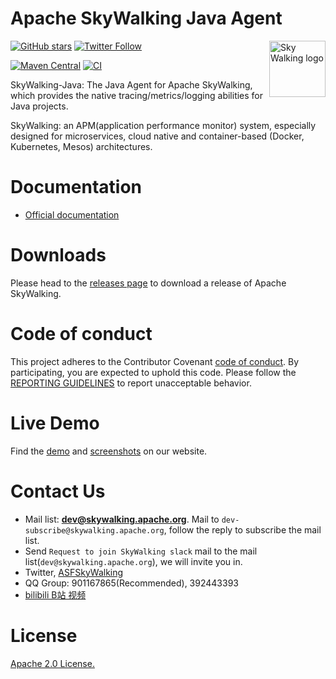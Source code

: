 Apache SkyWalking Java Agent
==========

<img src="http://skywalking.apache.org/assets/logo.svg" alt="Sky Walking logo" height="90px" align="right" />


[![GitHub stars](https://img.shields.io/github/stars/apache/skywalking-java.svg?style=for-the-badge&label=Stars&logo=github)](https://github.com/apache/skywalking-java)
[![Twitter Follow](https://img.shields.io/twitter/follow/asfskywalking.svg?style=for-the-badge&label=Follow&logo=twitter)](https://twitter.com/AsfSkyWalking)

[![Maven Central](https://img.shields.io/maven-central/v/org.apache.skywalking/apm-agent.svg)](https://skywalking.apache.org/downloads/)
[![CI](https://github.com/apache/skywalking-java/actions/workflows/ci.yaml/badge.svg)](https://github.com/apache/skywalking-java/actions/workflows/ci.yaml)

SkyWalking-Java: The Java Agent for Apache SkyWalking, which provides the native tracing/metrics/logging abilities for Java projects.

SkyWalking: an APM(application performance monitor) system, especially designed for microservices, cloud native and container-based (Docker, Kubernetes, Mesos) architectures.

# Documentation
- [Official documentation](https://skywalking.apache.org/docs/#JavaAgent)

# Downloads
Please head to the [releases page](https://skywalking.apache.org/downloads/) to download a release of Apache SkyWalking.

# Code of conduct
This project adheres to the Contributor Covenant [code of conduct](https://www.apache.org/foundation/policies/conduct). By participating, you are expected to uphold this code.
Please follow the [REPORTING GUIDELINES](https://www.apache.org/foundation/policies/conduct#reporting-guidelines) to report unacceptable behavior.

# Live Demo
Find the [demo](https://skywalking.apache.org/#demo) and [screenshots](https://skywalking.apache.org/#arch) on our website.


# Contact Us
* Mail list: **dev@skywalking.apache.org**. Mail to `dev-subscribe@skywalking.apache.org`, follow the reply to subscribe the mail list.
* Send `Request to join SkyWalking slack` mail to the mail list(`dev@skywalking.apache.org`), we will invite you in.
* Twitter, [ASFSkyWalking](https://twitter.com/ASFSkyWalking)
* QQ Group: 901167865(Recommended), 392443393
* [bilibili B站 视频](https://space.bilibili.com/390683219)

# License
[Apache 2.0 License.](LICENSE)
